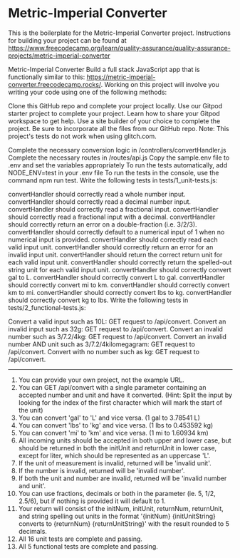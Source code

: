 # Metric-Imperial Converter

This is the boilerplate for the Metric-Imperial Converter project. Instructions for building your project can be found at https://www.freecodecamp.org/learn/quality-assurance/quality-assurance-projects/metric-imperial-converter

Metric-Imperial Converter
Build a full stack JavaScript app that is functionally similar to this: https://metric-imperial-converter.freecodecamp.rocks/. Working on this project will involve you writing your code using one of the following methods:

Clone this GitHub repo and complete your project locally.
Use our Gitpod starter project to complete your project. Learn how to share your Gitpod workspace to get help.
Use a site builder of your choice to complete the project. Be sure to incorporate all the files from our GitHub repo.
Note: This project's tests do not work when using glitch.com.

Complete the necessary conversion logic in /controllers/convertHandler.js
Complete the necessary routes in /routes/api.js
Copy the sample.env file to .env and set the variables appropriately
To run the tests automatically, add NODE_ENV=test in your .env file
To run the tests in the console, use the command npm run test.
Write the following tests in tests/1_unit-tests.js:

convertHandler should correctly read a whole number input.
convertHandler should correctly read a decimal number input.
convertHandler should correctly read a fractional input.
convertHandler should correctly read a fractional input with a decimal.
convertHandler should correctly return an error on a double-fraction (i.e. 3/2/3).
convertHandler should correctly default to a numerical input of 1 when no numerical input is provided.
convertHandler should correctly read each valid input unit.
convertHandler should correctly return an error for an invalid input unit.
convertHandler should return the correct return unit for each valid input unit.
convertHandler should correctly return the spelled-out string unit for each valid input unit.
convertHandler should correctly convert gal to L.
convertHandler should correctly convert L to gal.
convertHandler should correctly convert mi to km.
convertHandler should correctly convert km to mi.
convertHandler should correctly convert lbs to kg.
convertHandler should correctly convert kg to lbs.
Write the following tests in tests/2_functional-tests.js:

Convert a valid input such as 10L: GET request to /api/convert.
Convert an invalid input such as 32g: GET request to /api/convert.
Convert an invalid number such as 3/7.2/4kg: GET request to /api/convert.
Convert an invalid number AND unit such as 3/7.2/4kilomegagram: GET request to /api/convert.
Convert with no number such as kg: GET request to /api/convert.

---------------------------------------

1. You can provide your own project, not the example URL.
2. You can GET /api/convert with a single parameter containing an accepted number and unit and have it converted. (Hint: Split the input by looking for the index of the first character which will mark the start of the unit)
3. You can convert 'gal' to 'L' and vice versa. (1 gal to 3.78541 L)
4. You can convert 'lbs' to 'kg' and vice versa. (1 lbs to 0.453592 kg)
5. You can convert 'mi' to 'km' and vice versa. (1 mi to 1.60934 km)
6. All incoming units should be accepted in both upper and lower case, but should be returned in both the initUnit and returnUnit in lower case, except for liter, which should be represented as an uppercase 'L'.
7. If the unit of measurement is invalid, returned will be 'invalid unit'.
8. If the number is invalid, returned will be 'invalid number'.
9. If both the unit and number are invalid, returned will be 'invalid number and unit'.
10. You can use fractions, decimals or both in the parameter (ie. 5, 1/2, 2.5/6), but if nothing is provided it will default to 1.
11. Your return will consist of the initNum, initUnit, returnNum, returnUnit, and string spelling out units in the format '{initNum} {initUnitString} converts to {returnNum} {returnUnitString}' with the result rounded to 5 decimals.
12. All 16 unit tests are complete and passing.
13. All 5 functional tests are complete and passing.